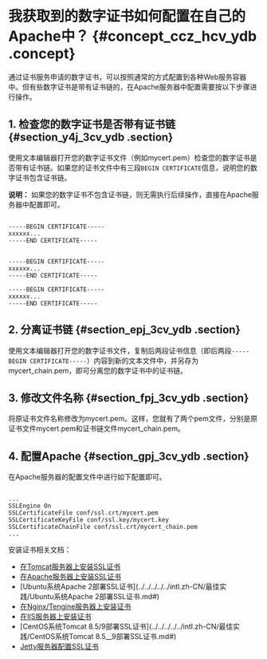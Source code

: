 # 我获取到的数字证书如何配置在自己的Apache中？ {#concept_ccz_hcv_ydb .concept}

通过证书服务申请的数字证书，可以按照通常的方式配置到各种Web服务容器中。但有些数字证书是带有证书链的，在Apache服务器中配置需要按以下步骤进行操作。

## 1. 检查您的数字证书是否带有证书链 {#section_y4j_3cv_ydb .section}

使用文本编辑器打开您的数字证书文件（例如mycert.pem）检查您的数字证书是否带有证书链。如果您的证书文件中有三段`BEGIN CERTIFICATE`信息，说明您的数字证书包含证书链。

**说明：** 如果您的数字证书不包含证书链，则无需执行后续操作，直接在Apache服务器中配置即可。

```

-----BEGIN CERTIFICATE-----
xxxxxx...
-----END CERTIFICATE-----


-----BEGIN CERTIFICATE-----
xxxxxx...
-----END CERTIFICATE-----

-----BEGIN CERTIFICATE-----
xxxxxx...
-----END CERTIFICATE-----
```

## 2. 分离证书链 {#section_epj_3cv_ydb .section}

使用文本编辑器打开您的数字证书文件，复制后两段证书信息（即后两段`-----BEGIN CERTIFICATE-----`）内容到新的文本文件中，并另存为mycert\_chain.pem，即可分离您的数字证书中的证书链。

## 3. 修改文件名称 {#section_fpj_3cv_ydb .section}

将原证书文件名称修改为mycert.pem。这样，您就有了两个pem文件，分别是原证书文件mycert.pem和证书链文件mycert\_chain.pem。

## 4. 配置Apache {#section_gpj_3cv_ydb .section}

在Apache服务器的配置文件中进行如下配置即可。

```

...
SSLEngine On 
SSLCertificateFile conf/ssl.crt/mycert.pem 
SSLCertificateKeyFile conf/ssl.key/mycert.key 
SSLCertificateChainFile conf/ssl.crt/mycert_chain.pem 
...
```

安装证书相关文档：

-   [在Tomcat服务器上安装SSL证书](../../../../../intl.zh-CN/用户指南/下载证书并安装到其他服务器/Tomcat服务器安装SSL证书/安装PFX格式证书.md#)
-   [在Apache服务器上安装SSL证书](../../../../../intl.zh-CN/用户指南/下载证书并安装到其他服务器/在Apache服务器上安装SSL证书.md#)
-   [Ubuntu系统Apache 2部署SSL证书](../../../../../intl.zh-CN/最佳实践/Ubuntu系统Apache 2部署SSL证书.md#)
-   [在Nginx/Tengine服务器上安装证书](../../../../../intl.zh-CN/用户指南/下载证书并安装到其他服务器/在Nginx__Tengine服务器上安装证书.md#)
-   [在IIS服务器上安装证书](../../../../../intl.zh-CN/用户指南/下载证书并安装到其他服务器/在IIS服务器上安装证书.md#)
-   [CentOS系统Tomcat 8.5/9部署SSL证书](../../../../../intl.zh-CN/最佳实践/CentOS系统Tomcat 8.5__9部署SSL证书.md#)
-   [Jetty服务器配置SSL证书](intl.zh-CN/常见问题/常见问题/Jetty服务器配置SSL证书.md#)


